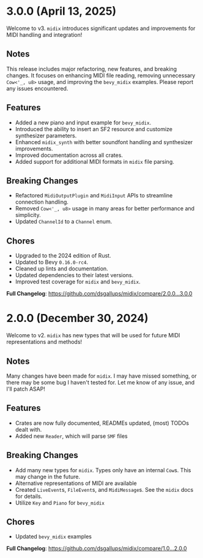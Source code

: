 # 3.0.0 (April 13, 2025)
Welcome to v3. `midix` introduces significant updates and improvements for MIDI handling and integration!

## Notes
This release includes major refactoring, new features, and breaking changes. It focuses on enhancing MIDI file reading, removing unnecessary `Cow<'_, u8>` usage, and improving the `bevy_midix` examples. Please report any issues encountered.

## Features
- Added a new piano and input example for `bevy_midix`.
- Introduced the ability to insert an SF2 resource and customize synthesizer parameters.
- Enhanced `midix_synth` with better soundfont handling and synthesizer improvements.
- Improved documentation across all crates.
- Added support for additional MIDI formats in `midix` file parsing.

## Breaking Changes
- Refactored `MidiOutputPlugin` and `MidiInput` APIs to streamline connection handling.
- Removed `Cow<'_, u8>` usage in many areas for better performance and simplicity.
- Updated `ChannelId` to a `Channel` enum.

## Chores
- Upgraded to the 2024 edition of Rust.
- Updated to Bevy `0.16.0-rc4`.
- Cleaned up lints and documentation.
- Updated dependencies to their latest versions.
- Improved test coverage for `midix` and `bevy_midix`.

**Full Changelog**: https://github.com/dsgallups/midix/compare/2.0.0...3.0.0

# 2.0.0 (December 30, 2024)
Welcome to v2. `midix` has new types that will be used for future MIDI representations and methods!

## Notes
Many changes have been made for `midix`. I may have missed something, or there may be some bug
I haven't tested for. Let me know of any issue, and I'll patch ASAP!

## Features
- Crates are now fully documented, READMEs updated, (most) TODOs dealt with.
- Added new `Reader`, which will parse `SMF` files

## Breaking Changes
- Add many new types for `midix`. Types only have an internal `Cow`s. This may change
in the future.
- Alternative representations of MIDI are available
- Created `LiveEvent`s, `FileEvent`s, and `MidiMessage`s. See the `midix` docs for details.
- Utilize `Key` and `Piano` for `bevy_midix`

## Chores
- Updated `bevy_midix` examples

**Full Changelog**: https://github.com/dsgallups/midix/compare/1.0...2.0.0
